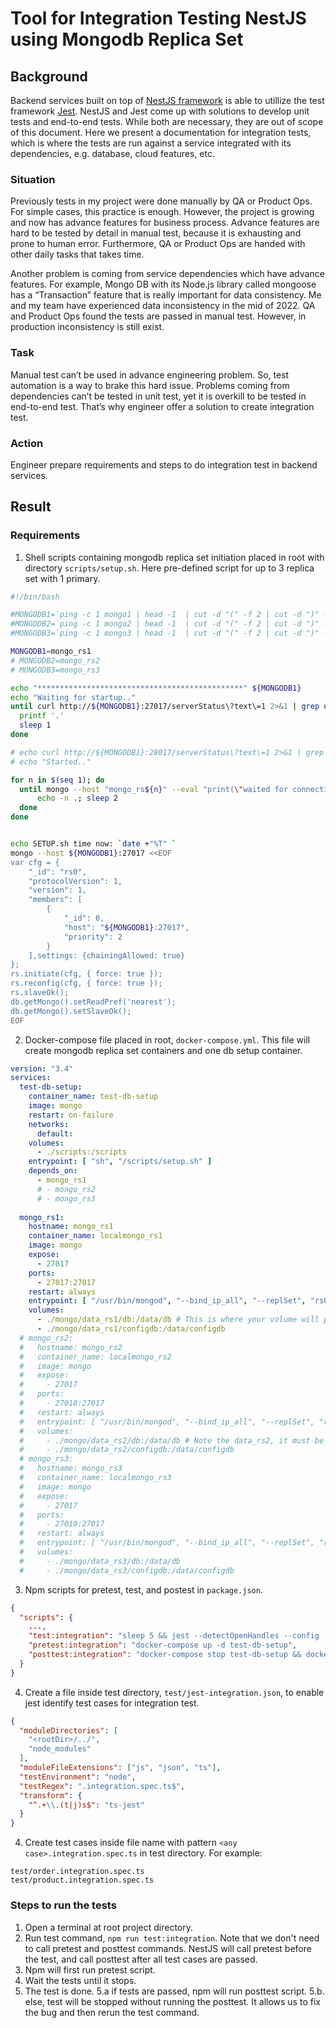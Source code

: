 # Tool for Integration Testing NestJS using Mongodb Replica Set 

## Background
Backend services built on top of [NestJS framework](https://nestjs.com/) is able to utillize the test framework [Jest](https://docs.nestjs.com/fundamentals/testing). NestJS and Jest come up with solutions to develop unit tests and end-to-end tests. While both are necessary, they are out of scope of this document. Here we present a documentation for integration tests, which is where the tests are run against a service integrated with its dependencies, e.g. database, cloud features, etc.

### Situation
Previously tests in my project were done manually by QA or Product Ops. For simple cases, this practice is enough. However, the project is growing and now has advance features for business process. Advance features are hard to be tested by detail in manual test, because it is exhausting and prone to human error. Furthermore, QA or Product Ops are handed with other daily tasks that takes time.

Another problem is coming from service dependencies which have advance features. For example, Mongo DB with its Node.js library called mongoose has a “Transaction” feature that is really important for data consistency. Me and my team have experienced data inconsistency in the mid of 2022. QA and Product Ops found the tests are passed in manual test. However, in production inconsistency is still exist. 

### Task

Manual test can’t be used in advance engineering problem. So, test automation is a way to brake this hard issue. Problems coming from dependencies can’t be tested in unit test, yet it is overkill to be tested in end-to-end test. That’s why engineer offer a solution to create integration test.

### Action
Engineer prepare requirements and steps to do integration test in backend services.

## Result

### Requirements
1. Shell scripts containing mongodb replica set initiation placed in root with directory `scripts/setup.sh`. Here pre-defined script for up to 3 replica set with 1 primary.
```sh
#!/bin/bash

#MONGODB1=`ping -c 1 mongo1 | head -1  | cut -d "(" -f 2 | cut -d ")" -f 1`
#MONGODB2=`ping -c 1 mongo2 | head -1  | cut -d "(" -f 2 | cut -d ")" -f 1`
#MONGODB3=`ping -c 1 mongo3 | head -1  | cut -d "(" -f 2 | cut -d ")" -f 1`

MONGODB1=mongo_rs1
# MONGODB2=mongo_rs2
# MONGODB3=mongo_rs3

echo "**********************************************" ${MONGODB1}
echo "Waiting for startup.."
until curl http://${MONGODB1}:27017/serverStatus\?text\=1 2>&1 | grep uptime | head -1; do
  printf '.'
  sleep 1
done

# echo curl http://${MONGODB1}:28017/serverStatus\?text\=1 2>&1 | grep uptime | head -1
# echo "Started.."

for n in $(seq 1); do
  until mongo --host "mongo_rs${n}" --eval "print(\"waited for connection\")"; do
      echo -n .; sleep 2
  done
done


echo SETUP.sh time now: `date +"%T" `
mongo --host ${MONGODB1}:27017 <<EOF
var cfg = {
    "_id": "rs0",
    "protocolVersion": 1,
    "version": 1,
    "members": [
        {
            "_id": 0,
            "host": "${MONGODB1}:27017",
            "priority": 2
        }
    ],settings: {chainingAllowed: true}
};
rs.initiate(cfg, { force: true });
rs.reconfig(cfg, { force: true });
rs.slaveOk();
db.getMongo().setReadPref('nearest');
db.getMongo().setSlaveOk(); 
EOF
```

2. Docker-compose file placed in root, `docker-compose.yml`. This file will create mongodb replica set containers and one db setup container. 
```yaml
version: "3.4"
services:
  test-db-setup:
    container_name: test-db-setup
    image: mongo
    restart: on-failure
    networks:
      default:
    volumes:
      - ./scripts:/scripts
    entrypoint: [ "sh", "/scripts/setup.sh" ]
    depends_on:
      - mongo_rs1
      # - mongo_rs2
      # - mongo_rs3
  
  mongo_rs1:
    hostname: mongo_rs1
    container_name: localmongo_rs1
    image: mongo
    expose:
      - 27017
    ports:
      - 27017:27017
    restart: always
    entrypoint: [ "/usr/bin/mongod", "--bind_ip_all", "--replSet", "rs0", "--journal", "--dbpath", "/data/db" ]
    volumes:
      - ./mongo/data_rs1/db:/data/db # This is where your volume will persist. e.g. VOLUME-DIR = ./volumes/mongodb
      - ./mongo/data_rs1/configdb:/data/configdb
  # mongo_rs2:
  #   hostname: mongo_rs2
  #   container_name: localmongo_rs2
  #   image: mongo
  #   expose:
  #     - 27017
  #   ports:
  #     - 27018:27017
  #   restart: always
  #   entrypoint: [ "/usr/bin/mongod", "--bind_ip_all", "--replSet", "rs0", "--journal", "--dbpath", "/data/db" ]
  #   volumes:
  #     - ./mongo/data_rs2/db:/data/db # Note the data_rs2, it must be different to the original set.
  #     - ./mongo/data_rs2/configdb:/data/configdb
  # mongo_rs3:
  #   hostname: mongo_rs3
  #   container_name: localmongo_rs3
  #   image: mongo
  #   expose:
  #     - 27017
  #   ports:
  #     - 27019:27017
  #   restart: always
  #   entrypoint: [ "/usr/bin/mongod", "--bind_ip_all", "--replSet", "rs0", "--journal", "--dbpath", "/data/db" ]
  #   volumes:
  #     - ./mongo/data_rs3/db:/data/db
  #     - ./mongo/data_rs3/configdb:/data/configdb
```

3. Npm scripts for pretest, test, and postest in `package.json`.
```json
{
  "scripts": {
    ...,
    "test:integration": "sleep 5 && jest --detectOpenHandles --config ./test/jest-integration.json",    
    "pretest:integration": "docker-compose up -d test-db-setup",
    "posttest:integration": "docker-compose stop test-db-setup && docker-compose rm -f test-db-setup && docker-compose down",
  }
} 
```

4. Create a file inside test directory, `test/jest-integration.json`, to enable jest identify test cases for integration test.
```json
{
  "moduleDirectories": [
    "<rootDir>/../", 
    "node_modules"
  ],
  "moduleFileExtensions": ["js", "json", "ts"],
  "testEnvironment": "node",
  "testRegex": ".integration.spec.ts$",
  "transform": {
    "^.+\\.(t|j)s$": "ts-jest"
  }
}
```

4. Create test cases inside file name with pattern `<any case>.integration.spec.ts` in test directory. For example:
```
test/order.integration.spec.ts
test/product.integration.spec.ts
```

### Steps to run the tests
1. Open a terminal at root project directory.
2. Run test command, `npm run test:integration`. Note that we don't need to call pretest and posttest commands. NestJS will call pretest before the test, and call posttest after all test cases are passed.   
3. Npm will first run pretest script.
4. Wait the tests until it stops.
5. The test is done.
5.a if tests are passed, npm will run posttest script.
5.b. else, test will be stopped without running the posttest. It allows us to fix the bug and then rerun the test command.
